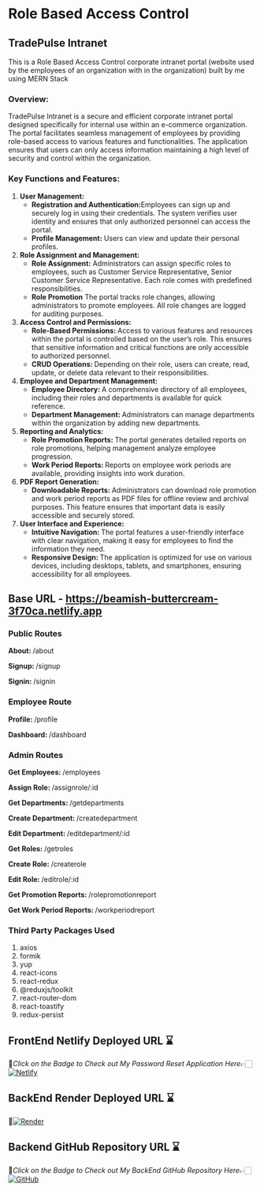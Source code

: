 <h1>Role Based Access Control</h1>
<h2>TradePulse Intranet</h2>
<p>This is a Role Based Access Control corporate intranet portal (website used by the employees of an organization with in the organization) built by me using MERN Stack</p>
<h3>Overview:</h3>
<p>TradePulse Intranet is a secure and efficient corporate intranet portal designed specifically for internal use within an e-commerce organization. The portal facilitates seamless  management of employees by providing role-based access to various features and functionalities. The application ensures that users can only access information maintaining a high level of security and control within the organization.</p>
<h3>Key Functions and Features:</h3>
<ol>
  <li><b>User Management:</b>
  <ul>
    <li><b>Registration and Authentication:</b>Employees can sign up and securely log in using their credentials. The system verifies user identity and ensures that only authorized personnel can access the portal.</li>
      <li><b>Profile Management:</b> Users can view and update their personal profiles.</li>
  </ul>
  </li>
    <li>
      <b>Role Assignment and Management:</b>
      <ul>
        <li>
          <b>Role Assignment:</b>
          Administrators can assign specific roles to employees, such as Customer Service Representative, Senior Customer Service Representative. Each role comes with predefined responsibilities.
        </li>
        <li>
          <b>Role Promotion</b>
          The portal tracks role changes, allowing administrators to promote employees. All role changes are logged for auditing purposes.
        </li>
      </ul>
    </li>
  <li>
    <b>Access Control and Permissions:</b>
    <ul>
      <li>
        <b>Role-Based Permissions: </b>
        Access to various features and resources within the portal is controlled based on the user’s role. This ensures that sensitive information and critical functions are only accessible to authorized personnel.
      </li>
    <li>
      <b>CRUD Operations: </b>
      Depending on their role, users can create, read, update, or delete data relevant to their responsibilities.
    </li>
    </ul>
  </li>
  <li>
    <b>Employee and Department Management:</b>
    <ul>
      <li>
        <b>Employee Directory: </b>
        A comprehensive directory of all employees, including their roles and departments is available for quick reference.
      </li>
      <li>
        <b>Department Management: </b>
        Administrators can manage departments within the organization by adding new departments.
      </li>
    </ul>
  </li>
  <li>
    <b>Reporting and Analytics:</b>
    <ul>
      <li>
        <b>Role Promotion Reports: </b>
        The portal generates detailed reports on role promotions, helping management analyze employee progression.
      </li>
      <li>
        <b>Work Period Reports: </b>
        Reports on employee work periods are available, providing insights into work duration.
      </li>
    </ul>
  </li>
  <li>
    <b>PDF Report Generation:</b>
    <ul>
      <li>
        <b>Downloadable Reports: </b>
        Administrators can download role promotion and work period reports as PDF files for offline review and archival purposes. This feature ensures that important data is easily accessible and securely stored.
      </li>
    </ul>
  </li>
  <li>
    <b>User Interface and Experience:</b>
    <ul>
      <li>
        <b>Intuitive Navigation: </b>
        The portal features a user-friendly interface with clear navigation, making it easy for employees to find the information they need.
      </li>
      <li>
        <b>Responsive Design: </b>
        The application is optimized for use on various devices, including desktops, tablets, and smartphones, ensuring accessibility for all employees.
      </li>
    </ul>
  </li>
</ol>
<h2>Base URL - <a href="https://beamish-buttercream-3f70ca.netlify.app">https://beamish-buttercream-3f70ca.netlify.app</a></h2>
<h3>Public Routes</h3>
<p><b>About: </b>/about</p>
<p><b>Signup: </b>/signup</p>
<p><b>Signin: </b>/signin</p>
<h3>Employee Route</h3>
<p><b>Profile: </b>/profile</p>
<p><b>Dashboard: </b>/dashboard</p>
<h3>Admin Routes</h3>
<p><b>Get Employees: </b>/employees</p>
<p><b>Assign Role: </b>/assignrole/:id</p>
<p><b>Get Departments: </b>/getdepartments</p>
<p><b>Create Department: </b>/createdepartment</p>
<p><b>Edit Department: </b>/editdepartment/:id</p>
<p><b>Get Roles: </b>/getroles</p>
<p><b>Create Role: </b>/createrole</p>
<p><b>Edit Role: </b>/editrole/:id</p>
<p><b>Get Promotion Reports: </b>/rolepromotionreport</p>
<p><b>Get Work Period Reports: </b>/workperiodreport</p>
<h3>Third Party Packages Used</h3>
<ol>
  <li>axios</li>
  <li>formik</li>
  <li>yup</li>
  <li>react-icons</li>
  <li>react-redux</li>  
  <li>@reduxjs/toolkit</li>
  <li>react-router-dom</li>
  <li>react-toastify</li>
  <li>redux-persist</li>
</ol>

## FrontEnd Netlify Deployed URL ⌛

🔸*Click on the Badge to Check out My Password Reset Application Here*👉🏻 [![Netlify](https://img.shields.io/badge/netlify-%23000000.svg?style=for-the-badge&logo=netlify&logoColor=#00C7B7)](https://lambent-kulfi-76a377.netlify.app)

## BackEnd Render Deployed URL ⌛
🔸[![Render](https://img.shields.io/badge/Render-%46E3B7.svg?style=for-the-badge&logo=render&logoColor=white)](https://capestone-be.onrender.com)

## Backend GitHub Repository URL ⌛
🔸*Click on the Badge to Check out My BackEnd GitHub Repository Here*👉🏻[![GitHub](https://img.shields.io/badge/github-%23121011.svg?style=for-the-badge&logo=github&logoColor=white)](https://github.com/Aravindhan-K97/Capestone-BE)
